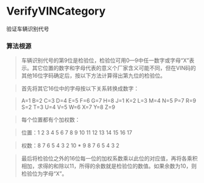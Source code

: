 # VerifyVINCategory
验证车辆识别代号


### 算法根源
>车辆识别代号的第9位是检验位，检验位可用0—9中任一数字或字母“X”表示。其它位置的数字和字母代表的意义个厂家含义可能不同，但在VIN码的其他16位字码确定后，按以下方法计算得出第九位的检验位。

>首先将其它16位中的字母按以下关系转换成数字： 

>A=1 B=2 C=3 D=4 E=5 F=6 G=7 H=8 J=1 K=2 L=3 M=4 N=5 P=7 R=9 S=2 T=3 U=4 V=5 W=6 X=7 Y=8 Z=9 

>每个位置都有个加权数： 

>位置：1 2 3 4 5 6 7 8  9 10 11 12 13 14 15 16 17
 
>权数：8 7 6 5 4 3 2 10 *  9  8  7  6  5  4  3  2 

>最后将检验位之外的16位每一位的加权系数乘以此位的对应值，再将各乘积相加，求得的和除以11，所得的余数就是检验位的数值。如果余数为10，则检验位为字母“X”。
